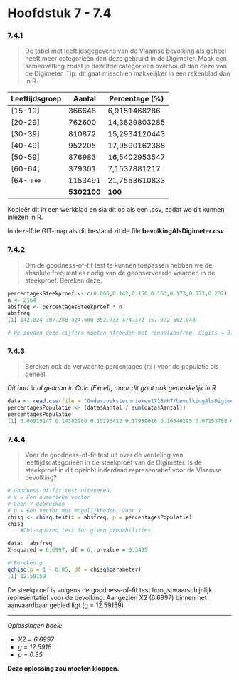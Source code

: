 # Hoofdstuk 7 - 7.4

### 7.4.1

> De tabel met leeftijdsgegevens van de Vlaamse bevolking als geheel heeft meer categorieën
> dan deze gebruikt in de Digimeter. Maak een samenvatting zodat je dezelfde categorieën overhoudt dan deze van de Digimeter. Tip: dit gaat misschien makkelijker in een rekenblad
> dan in R.

| Leeftijdsgroep | Aantal       | Percentage (%) |
| -------------- | ------------ | -------------- |
| [15-19]        | 366648       | 6,9151468286   |
| [20-29]        | 762600       | 14,3829803285  |
| [30-39]        | 810872       | 15,2934120443  |
| [40-49]        | 952205       | 17,9590162388  |
| [50-59]        | 876983       | 16,5402953547  |
| [60-64[        | 379301       | 7,1537881217   |
| [64- +∞        | 1153491      | 21,7553610833  |
|                | **5302100** | **100**        |

Kopieër dit in een werkblad en sla dit op als een .csv, zodat we dit kunnen inlezen in R.

In dezelfde GIT-map als dit bestand zit de file **bevolkingAlsDigimeter.csv**.

### 7.4.2

> Om de goodness-of-fit test te kunnen toepassen hebben we de absolute frequenties nodig van de geobserveerde waarden in de steekproef. Bereken deze.

```R
percentagesSteekproef <- c(0.066,0.142,0.150,0.163,0.173,0.073,0.232)
n <- 2164
absfreq <- percentagesSteekproef * n
absfreq
[1] 142.824 307.288 324.600 352.732 374.372 157.972 502.048

# We zouden deze cijfers moeten afronden met round(absfreq, digits = 0) want een mens = mens. Maar dit doen we momenteel niet, aangezien n dan gelijk is aan 2162...
```

### 7.4.3

> Bereken ook de verwachte percentages (πi ) voor de populatie als geheel.

*Dit had ik al gedaan in Calc (Excel), maar dit gaat ook gemakkelijk in R*

```R
data <- read.csv(file = "Onderzoekstechnieken1718/H7/bevolkingAlsDigimeter.csv")
percentagesPopulatie <- (data$Aantal / sum(data$Aantal))
percentagesPopulatie
[1] 0.06915147 0.14382980 0.15293412 0.17959016 0.16540295 0.07153788 0.21755361
```

### 7.4.4

> Voer de goodness-of-fit test uit over de verdeling van leeftijdscategorieën in de steekproef
> van de Digimeter. Is de steekproef in dit opzicht inderdaad representatief voor de Vlaamse
> bevolking?

```R
# Goodness-of-fit test uitvoeren.
# x = Een numerieke vector
# Geen Y gebruiken
# p = Een vector met mogelijkheden, voor x
chisq <- chisq.test(x = absfreq, p = percentagesPopulatie)
chisq
	#Chi-squared test for given probabilities

data:  absfreq
X-squared = 6.6997, df = 6, p-value = 0.3495

# Bereken g
qchisq(p = 1 - 0.05, df = chisq$parameter)
[1] 12.59159
```
De steekproef is volgens de goodness-of-fit test hoogstwaarschijnlijk representatief voor de bevolking. Aangezien X2 (6.6997) binnen het aanvaardbaar gebied ligt (g = 12.59159).

------

*Oplossingen boek:*

* *X2 = 6.6997*
* *g = 12.5916*
* *p = 0.35*

**Deze oplossing zou moeten kloppen.**
